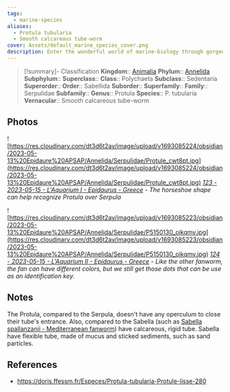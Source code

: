 ```yaml
---
tags:
  - marine-species
aliases:
  - Protula tubularia
  - Smooth calcareous tube-worm
cover: Assets/default_marine_species_cover.png
description: Enter the wonderful world of marine-biology through gorgeous underwater pictures of marine animals. Sabellida are tube-worms with a beautiful fan, made of different colors.
---
```

> [!summary]- Classification
**Kingdom**:: [Animalia](Animalia.md)
**Phylum**:: [Annelida](Annelida.md)
**Subphylum**::
**Superclass**::
**Class**:: Polychaeta
**Subclass**:: Sedentaria
**Superorder**::
**Order**:: Sabellida
**Suborder**::
**Superfamily**::
**Family**:: Serpulidae
**Subfamily**::
**Genus**:: Protula
**Species**:: P. tubularia
**Vernacular**:: Smooth calcareous tube-worm

## Photos
![https://res.cloudinary.com/dt3d6t2ay/image/upload/v1693085224/obsidian/2023-05-13%20Epidaure%20APSAP/Annelida/Serpulidae/Protule_cwt8pt.jpg](https://res.cloudinary.com/dt3d6t2ay/image/upload/v1693085224/obsidian/2023-05-13%20Epidaure%20APSAP/Annelida/Serpulidae/Protule_cwt8pt.jpg)
*[123 - 2023-05-15 - L'Aquarium I - Epidaurus - Greece](123%20-%202023-05-15%20-%20L'Aquarium%20I%20-%20Epidaurus%20-%20Greece.md) - The horseshoe shape can help recognize Protula over Serpula*

![https://res.cloudinary.com/dt3d6t2ay/image/upload/v1693085223/obsidian/2023-05-13%20Epidaure%20APSAP/Annelida/Serpulidae/P5150130_oikqmv.jpg](https://res.cloudinary.com/dt3d6t2ay/image/upload/v1693085223/obsidian/2023-05-13%20Epidaure%20APSAP/Annelida/Serpulidae/P5150130_oikqmv.jpg)
*[124 - 2023-05-15 - L'Aquarium II - Epidaurus - Greece](124%20-%202023-05-15%20-%20L'Aquarium%20II%20-%20Epidaurus%20-%20Greece.md) - Like the other fanworm, the fan can have different colors, but we still get those dots that can be use as an identification key.*

## Notes
The Protula, compared to the Serpula, doesn't have any operculum to close their tube's entrance. 
Also, compared to the Sabella (such as [Sabella spallanzanii - Mediterranean fanworm](Sabella%20spallanzanii%20-%20Mediterranean%20fanworm.md)) have calcareous, rigid tube. Sabella have flexible tube, made of mucus and sticked sediments, such as sand particles. 

## References
- https://doris.ffessm.fr/Especes/Protula-tubularia-Protule-lisse-280
